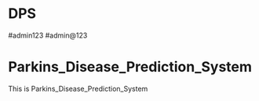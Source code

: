 # DPS
#admin123
#admin@123

# Parkins_Disease_Prediction_System
This is Parkins_Disease_Prediction_System


